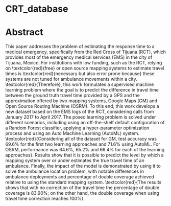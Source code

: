 # CRT_database

# Abstract

This paper addresses the problem of estimating the response time to a medical emergency, specifically from the Red Cross of Tijuana (RCT), which provides most of the emergency medical services (EMS) in the city of Tijuana, Mexico.
For institutions with low funding, such as the RCT, relying on \textcolor{red}{free} or open source mapping systems to estimate travel times is \textcolor{red}{necessary but also error prone because} these systems are not tuned for ambulance movements within a city.
\textcolor{red}{Therefore}, this work formulates a supervised machine learning problem where the goal is to predict the difference in travel time between the ground truth travel time provided by a GPS and the approximation offered by two mapping systems, Google Maps (GM) and Open Source Routing Machine (OSRM).
To this end, this work develops a new dataset based on the EMS logs of the RCT, considering calls from January 2017 to April 2017.
The posed learning problem is solved under different scenarios, including using an off-the-shelf default configuration of a Random Forest classifier, applying a hyper-parameter optimization process and using an Auto Machine Learning (AutoML) system.
\textcolor{red}{Considering all of the dataset for GM, test accuracy was 69.6\% for the first two learning approaches and 71.6\% using AutoML.
For OSRM, performance was 64.6\%, 65.2\% and 66.4\% for each of the learning approaches}.
Results show that it is possible to predict the level by which a mapping system over or under estimates the true travel time of an ambulance.
Finally, the impact of the model is demonstrated by using it to solve the ambulance location problem, with notable
differences in ambulance deployments and percentage of double coverage achieved relative to using the standard mapping system. \textcolor{red}{The results shows that with no correction of the travel time the percentage of double coverage is 83.90\%; on the other hand, the double coverage when using travel time correction reaches 100\%}.

